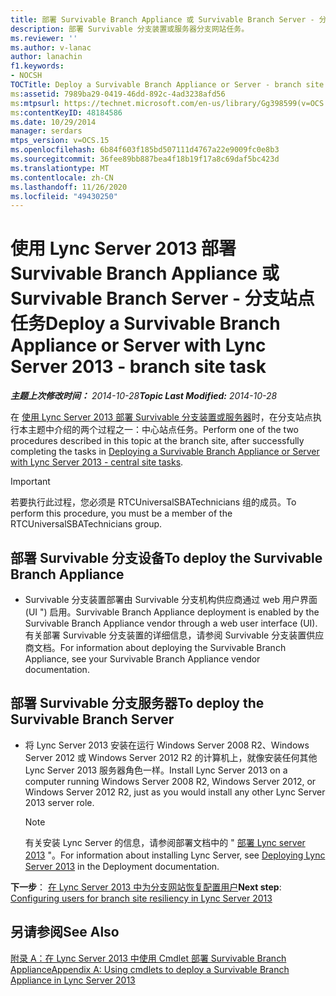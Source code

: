 ```yaml
---
title: 部署 Survivable Branch Appliance 或 Survivable Branch Server - 分支站点任务
description: 部署 Survivable 分支装置或服务器分支网站任务。
ms.reviewer: ''
ms.author: v-lanac
author: lanachin
f1.keywords:
- NOCSH
TOCTitle: Deploy a Survivable Branch Appliance or Server - branch site task
ms:assetid: 7989ba29-0419-46dd-892c-4ad3238afd56
ms:mtpsurl: https://technet.microsoft.com/en-us/library/Gg398599(v=OCS.15)
ms:contentKeyID: 48184586
ms.date: 10/29/2014
manager: serdars
mtps_version: v=OCS.15
ms.openlocfilehash: 6b84f603f185bd507111d4767a22e9009fc0e8b3
ms.sourcegitcommit: 36fee89bb887bea4f18b19f17a8c69daf5bc423d
ms.translationtype: MT
ms.contentlocale: zh-CN
ms.lasthandoff: 11/26/2020
ms.locfileid: "49430250"
---
```

# <a name="deploy-a-survivable-branch-appliance-or-server-with-lync-server-2013---branch-site-task"></a><span data-ttu-id="3149a-103">使用 Lync Server 2013 部署 Survivable Branch Appliance 或 Survivable Branch Server  - 分支站点任务</span><span class="sxs-lookup"><span data-stu-id="3149a-103">Deploy a Survivable Branch Appliance or Server with Lync Server 2013 - branch site task</span></span>

<div data-xmlns="http://www.w3.org/1999/xhtml">

<div class="topic" data-xmlns="http://www.w3.org/1999/xhtml" data-msxsl="urn:schemas-microsoft-com:xslt" data-cs="https://msdn.microsoft.com/">

<div data-asp="https://msdn2.microsoft.com/asp">



</div>

<div id="mainSection">

<div id="mainBody"><span data-ttu-id="3149a-104">

<span> </span></span><span class="sxs-lookup"><span data-stu-id="3149a-104">

<span> </span></span></span>

<span data-ttu-id="3149a-105">_**主题上次修改时间：** 2014-10-28_</span><span class="sxs-lookup"><span data-stu-id="3149a-105">_**Topic Last Modified:** 2014-10-28_</span></span>

<span data-ttu-id="3149a-106">在 [使用 Lync Server 2013 部署 Survivable 分支装置或服务器](lync-server-2013-deploying-a-survivable-branch-appliance-or-server-central-site-tasks.md)时，在分支站点执行本主题中介绍的两个过程之一：中心站点任务。</span><span class="sxs-lookup"><span data-stu-id="3149a-106">Perform one of the two procedures described in this topic at the branch site, after successfully completing the tasks in [Deploying a Survivable Branch Appliance or Server with Lync Server 2013 - central site tasks](lync-server-2013-deploying-a-survivable-branch-appliance-or-server-central-site-tasks.md).</span></span>

<div>


> [!IMPORTANT]
> <span data-ttu-id="3149a-107">若要执行此过程，您必须是 RTCUniversalSBATechnicians 组的成员。</span><span class="sxs-lookup"><span data-stu-id="3149a-107">To perform this procedure, you must be a member of the RTCUniversalSBATechnicians group.</span></span>



</div>

<div>

## <a name="to-deploy-the-survivable-branch-appliance"></a><span data-ttu-id="3149a-108">部署 Survivable 分支设备</span><span class="sxs-lookup"><span data-stu-id="3149a-108">To deploy the Survivable Branch Appliance</span></span>

  - <span data-ttu-id="3149a-109">Survivable 分支装置部署由 Survivable 分支机构供应商通过 web 用户界面 (UI ") 启用。</span><span class="sxs-lookup"><span data-stu-id="3149a-109">Survivable Branch Appliance deployment is enabled by the Survivable Branch Appliance vendor through a web user interface (UI).</span></span> <span data-ttu-id="3149a-110">有关部署 Survivable 分支装置的详细信息，请参阅 Survivable 分支装置供应商文档。</span><span class="sxs-lookup"><span data-stu-id="3149a-110">For information about deploying the Survivable Branch Appliance, see your Survivable Branch Appliance vendor documentation.</span></span>

</div>

<div>

## <a name="to-deploy-the-survivable-branch-server"></a><span data-ttu-id="3149a-111">部署 Survivable 分支服务器</span><span class="sxs-lookup"><span data-stu-id="3149a-111">To deploy the Survivable Branch Server</span></span>

  - <span data-ttu-id="3149a-112">将 Lync Server 2013 安装在运行 Windows Server 2008 R2、Windows Server 2012 或 Windows Server 2012 R2 的计算机上，就像安装任何其他 Lync Server 2013 服务器角色一样。</span><span class="sxs-lookup"><span data-stu-id="3149a-112">Install Lync Server 2013 on a computer running Windows Server 2008 R2, Windows Server 2012, or Windows Server 2012 R2, just as you would install any other Lync Server 2013 server role.</span></span>
    
    <div>
    

    > [!NOTE]
    > <span data-ttu-id="3149a-113">有关安装 Lync Server 的信息，请参阅部署文档中的 " <A href="lync-server-2013-deploying-lync-server.md">部署 Lync server 2013</A> "。</span><span class="sxs-lookup"><span data-stu-id="3149a-113">For information about installing Lync Server, see <A href="lync-server-2013-deploying-lync-server.md">Deploying Lync Server 2013</A> in the Deployment documentation.</span></span>

    
    </div>

<span data-ttu-id="3149a-114">**下一步**： [在 Lync Server 2013 中为分支网站恢复配置用户](lync-server-2013-configuring-users-for-branch-site-resiliency.md)</span><span class="sxs-lookup"><span data-stu-id="3149a-114">**Next step**: [Configuring users for branch site resiliency in Lync Server 2013](lync-server-2013-configuring-users-for-branch-site-resiliency.md)</span></span>

</div>

<div>

## <a name="see-also"></a><span data-ttu-id="3149a-115">另请参阅</span><span class="sxs-lookup"><span data-stu-id="3149a-115">See Also</span></span>


[<span data-ttu-id="3149a-116">附录 A：在 Lync Server 2013 中使用 Cmdlet 部署 Survivable Branch Appliance</span><span class="sxs-lookup"><span data-stu-id="3149a-116">Appendix A: Using cmdlets to deploy a Survivable Branch Appliance in Lync Server 2013</span></span>](lync-server-2013-appendix-a-using-cmdlets-to-deploy-a-survivable-branch-appliance.md)  
  

<span data-ttu-id="3149a-117"></div>

</div>

<span> </span>

</div>

</div>

</span><span class="sxs-lookup"><span data-stu-id="3149a-117"></div>

</div>

<span> </span>

</div>

</div>

</span></span></div>


